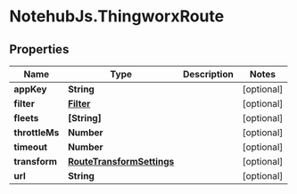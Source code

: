# NotehubJs.ThingworxRoute

## Properties

| Name           | Type                                                    | Description | Notes      |
| -------------- | ------------------------------------------------------- | ----------- | ---------- |
| **appKey**     | **String**                                              |             | [optional] |
| **filter**     | [**Filter**](Filter.md)                                 |             | [optional] |
| **fleets**     | **[String]**                                            |             | [optional] |
| **throttleMs** | **Number**                                              |             | [optional] |
| **timeout**    | **Number**                                              |             | [optional] |
| **transform**  | [**RouteTransformSettings**](RouteTransformSettings.md) |             | [optional] |
| **url**        | **String**                                              |             | [optional] |
